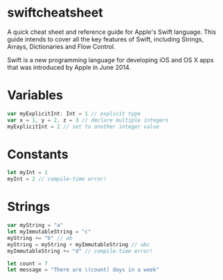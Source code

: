 swiftcheatsheet
===============

A quick cheat sheet and reference guide for Apple's Swift language. This guide intends to cover all the key features of Swift, including Strings, Arrays, Dictionaries and Flow Control.

Swift is a new programming language for developing iOS and OS X apps that was introduced by Apple in June 2014.

# Variables
```js
var myExplicitInt: Int = 1 // explicit type
var x = 1, y = 2, z = 3 // declare multiple integers
myExplicitInt = 2 // set to another integer value
```

# Constants
```js
let myInt = 1
myInt = 2 // compile-time error!
```

# Strings
```js
var myString = "a"
let myImmutableString = "c"
myString += "b" // ab
myString = myString + myImmutableString // abc
myImmutableString += "d" // compile-time error!

let count = 7
let message = "There are \(count) days in a week"
```
